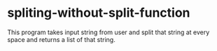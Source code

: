 # spliting-without-split-function
This program takes input string from user and split that string at every space and returns a list of that string.
